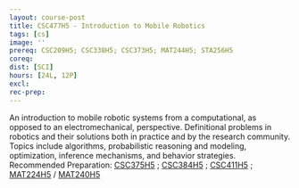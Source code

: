 ```yaml
---
layout: course-post
title: CSC477H5 - Introduction to Mobile Robotics
tags: [cs]
image: ''
prereq: CSC209H5; CSC338H5; CSC373H5; MAT244H5; STA256H5
coreq: 
dist: [SCI]
hours: [24L, 12P]
excl: 
rec-prep: 
---
```


An introduction to mobile robotic systems from a computational, as opposed to an electromechanical, perspective. Definitional problems in robotics and their solutions both in practice and by the research community. Topics include algorithms, probabilistic reasoning and modeling, optimization, inference mechanisms, and behavior strategies. Recommended Preparation: <a href="javascript:OpenCourse('OpenCourse.pl?Course=CSC375H5')">CSC375H5</a> ; <a href="javascript:OpenCourse('OpenCourse.pl?Course=CSC384H5')">CSC384H5</a> ; <a href="javascript:OpenCourse('OpenCourse.pl?Course=CSC411H5')">CSC411H5</a> ; <a href="javascript:OpenCourse('OpenCourse.pl?Course=MAT224H5')">MAT224H5</a> / <a href="javascript:OpenCourse('OpenCourse.pl?Course=MAT240H5')">MAT240H5</a>
